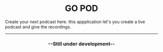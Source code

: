 <h1 align="center">GO POD</h1>
<p>Create your next podcast here. this appplication let's you create a live podcast and give the recordings.</p>
<hr/>
<h3 align="center">--Still under development--</h2>